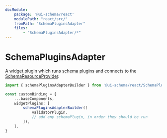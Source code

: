 ```yaml
---
docModule:
    package: '@ui-schema/react'
    modulePath: "react/src/"
    fromPath: "SchemaPluginsAdapter"
    files:
        - "SchemaPluginsAdapter/*"
---
```


# SchemaPluginsAdapter

A [widget plugin](/docs/react/plugins) which runs [schema plugins](/docs/core/schemapluginstack) and connects to the [SchemaResourceProvider](/docs/react/schemaresource).

```typescript
import { schemaPluginsAdapterBuilder } from '@ui-schema/react/SchemaPluginsAdapter'

const customBinding = {
    ...baseComponents,
    widgetPlugins: [
        schemaPluginsAdapterBuilder([
            validatorPlugin,
            // add any schemaPlugin, in order they should be run
        ]),
    ],
}
```
